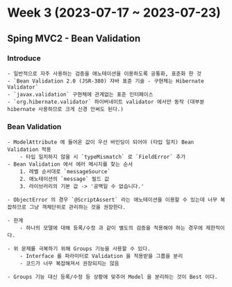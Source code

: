 # Week 3 (2023-07-17 ~ 2023-07-23)

## Sping MVC2 - Bean Validation
### Introduce
    - 일반적으로 자주 사용하는 검증을 애노테이션을 이용하도록 공통화, 표준화 한 것
    - `Bean Validation 2.0 (JSR-380) 자바 표준 기술 - 구현체는 Hibernate Validator`
    - `javax.validation` 구현체에 관계없는 표준 인터페이스
    - `org.hibernate.validator` 하이버네이트 validator 에서만 동작 (대부분 hibernate 사용하므로 크게 신경 안써도 된다.) 

### Bean Validation
    - ModelAttribute 에 들어온 값이 우선 바인딩이 되어야 (타입 일치) Bean Validation 적용
        - 타입 일치하지 않을 시 `typeMismatch` 로 `FieldError` 추가
    - Bean Validation 에서 에러 메시지를 찾는 순서
        1. 레벨 순서대로 `messageSource`
        2. 애노테이션의 `message` 필드 값
        3. 라이브러리의 기본 값 -> '공백일 수 없습니다.'
    
    - ObjectError 의 경우 `@ScriptAssert` 라는 애노테이션을 이용할 수 있는데 너무 복잡하므로 그냥 객체단위로 관리하는 것을 권장한다.

    - 한계
        - 하나의 모델에 대해 등록/수정 과 같이 별도의 검증을 적용해야 하는 경우에 제한적이다.
        
    - 위 문제를 극복하기 위해 Groups 기능을 사용할 수 있다. 
        - Interface 를 파라미터로 Validation 을 적용받을 그룹을 분리
        - 코드가 너무 복잡해져서 권장되지는 않음

    - Groups 기능 대신 등록/수정 등 상황에 맞추어 Model 을 분리하는 것이 Best 이다.

    